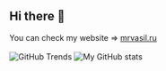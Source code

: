 ## Hi there 👋
You can check my website => <a href="https://mrvasil.ru">mrvasil.ru</a>
<br><br>
![GitHub Trends](https://api.githubtrends.io/user/svg/mrvasil/repos?time_range=one_year&include_private=True&group=private&loc_metric=changed&theme=dark) ![My GitHub stats](https://github-readme-stats.vercel.app/api?username=mrvasil&show_icons=true&theme=dark&rank_icon=github&include_all_commits=true&show=prs_merged,prs_merged_percentage)


<!--
**mrvasil/mrvasil** is a ✨ _special_ ✨ repository because its `README.md` (this file) appears on your GitHub profile.

Here are some ideas to get you started:

- 🔭 I’m currently working on ...
- 🌱 I’m currently learning ...
- 👯 I’m looking to collaborate on ...
- 🤔 I’m looking for help with ...
- 💬 Ask me about ...
- 📫 How to reach me: ...
- 😄 Pronouns: ...
- ⚡ Fun fact: ...
-->
